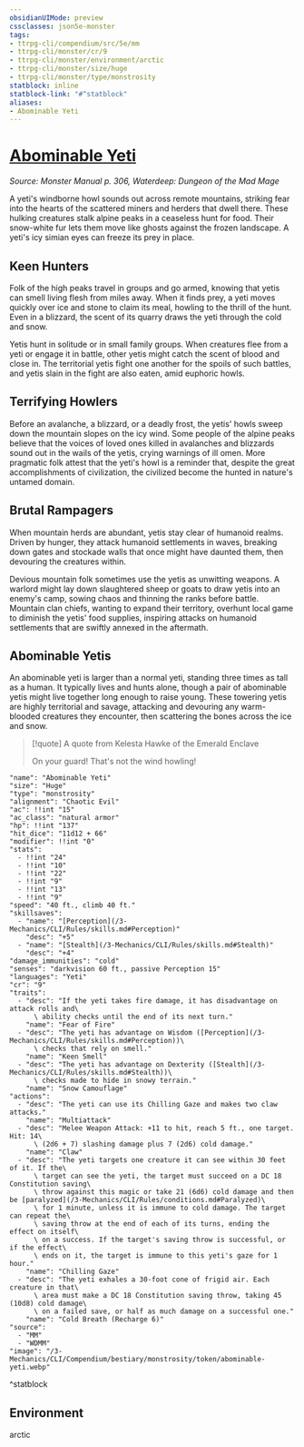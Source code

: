 ```yaml
---
obsidianUIMode: preview
cssclasses: json5e-monster
tags:
- ttrpg-cli/compendium/src/5e/mm
- ttrpg-cli/monster/cr/9
- ttrpg-cli/monster/environment/arctic
- ttrpg-cli/monster/size/huge
- ttrpg-cli/monster/type/monstrosity
statblock: inline
statblock-link: "#^statblock"
aliases:
- Abominable Yeti
---
```

# [Abominable Yeti](3-Mechanics\CLI\Compendium\bestiary\monstrosity/abominable-yeti.md)
*Source: Monster Manual p. 306, Waterdeep: Dungeon of the Mad Mage*  

A yeti's windborne howl sounds out across remote mountains, striking fear into the hearts of the scattered miners and herders that dwell there. These hulking creatures stalk alpine peaks in a ceaseless hunt for food. Their snow-white fur lets them move like ghosts against the frozen landscape. A yeti's icy simian eyes can freeze its prey in place.

## Keen Hunters

Folk of the high peaks travel in groups and go armed, knowing that yetis can smell living flesh from miles away. When it finds prey, a yeti moves quickly over ice and stone to claim its meal, howling to the thrill of the hunt. Even in a blizzard, the scent of its quarry draws the yeti through the cold and snow.

Yetis hunt in solitude or in small family groups. When creatures flee from a yeti or engage it in battle, other yetis might catch the scent of blood and close in. The territorial yetis fight one another for the spoils of such battles, and yetis slain in the fight are also eaten, amid euphoric howls.

## Terrifying Howlers

Before an avalanche, a blizzard, or a deadly frost, the yetis' howls sweep down the mountain slopes on the icy wind. Some people of the alpine peaks believe that the voices of loved ones killed in avalanches and blizzards sound out in the wails of the yetis, crying warnings of ill omen. More pragmatic folk attest that the yeti's howl is a reminder that, despite the great accomplishments of civilization, the civilized become the hunted in nature's untamed domain.

## Brutal Rampagers

When mountain herds are abundant, yetis stay clear of humanoid realms. Driven by hunger, they attack humanoid settlements in waves, breaking down gates and stockade walls that once might have daunted them, then devouring the creatures within.

Devious mountain folk sometimes use the yetis as unwitting weapons. A warlord might lay down slaughtered sheep or goats to draw yetis into an enemy's camp, sowing chaos and thinning the ranks before battle. Mountain clan chiefs, wanting to expand their territory, overhunt local game to diminish the yetis' food supplies, inspiring attacks on humanoid settlements that are swiftly annexed in the aftermath.

## Abominable Yetis

An abominable yeti is larger than a normal yeti, standing three times as tall as a human. It typically lives and hunts alone, though a pair of abominable yetis might live together long enough to raise young. These towering yetis are highly territorial and savage, attacking and devouring any warm-blooded creatures they encounter, then scattering the bones across the ice and snow.

> [!quote] A quote from Kelesta Hawke of the Emerald Enclave  
> 
> On your guard! That's not the wind howling!


```statblock
"name": "Abominable Yeti"
"size": "Huge"
"type": "monstrosity"
"alignment": "Chaotic Evil"
"ac": !!int "15"
"ac_class": "natural armor"
"hp": !!int "137"
"hit_dice": "11d12 + 66"
"modifier": !!int "0"
"stats":
  - !!int "24"
  - !!int "10"
  - !!int "22"
  - !!int "9"
  - !!int "13"
  - !!int "9"
"speed": "40 ft., climb 40 ft."
"skillsaves":
  - "name": "[Perception](/3-Mechanics/CLI/Rules/skills.md#Perception)"
    "desc": "+5"
  - "name": "[Stealth](/3-Mechanics/CLI/Rules/skills.md#Stealth)"
    "desc": "+4"
"damage_immunities": "cold"
"senses": "darkvision 60 ft., passive Perception 15"
"languages": "Yeti"
"cr": "9"
"traits":
  - "desc": "If the yeti takes fire damage, it has disadvantage on attack rolls and\
      \ ability checks until the end of its next turn."
    "name": "Fear of Fire"
  - "desc": "The yeti has advantage on Wisdom ([Perception](/3-Mechanics/CLI/Rules/skills.md#Perception))\
      \ checks that rely on smell."
    "name": "Keen Smell"
  - "desc": "The yeti has advantage on Dexterity ([Stealth](/3-Mechanics/CLI/Rules/skills.md#Stealth))\
      \ checks made to hide in snowy terrain."
    "name": "Snow Camouflage"
"actions":
  - "desc": "The yeti can use its Chilling Gaze and makes two claw attacks."
    "name": "Multiattack"
  - "desc": "Melee Weapon Attack: +11 to hit, reach 5 ft., one target. Hit: 14\
      \ (2d6 + 7) slashing damage plus 7 (2d6) cold damage."
    "name": "Claw"
  - "desc": "The yeti targets one creature it can see within 30 feet of it. If the\
      \ target can see the yeti, the target must succeed on a DC 18 Constitution saving\
      \ throw against this magic or take 21 (6d6) cold damage and then be [paralyzed](/3-Mechanics/CLI/Rules/conditions.md#Paralyzed)\
      \ for 1 minute, unless it is immune to cold damage. The target can repeat the\
      \ saving throw at the end of each of its turns, ending the effect on itself\
      \ on a success. If the target's saving throw is successful, or if the effect\
      \ ends on it, the target is immune to this yeti's gaze for 1 hour."
    "name": "Chilling Gaze"
  - "desc": "The yeti exhales a 30-foot cone of frigid air. Each creature in that\
      \ area must make a DC 18 Constitution saving throw, taking 45 (10d8) cold damage\
      \ on a failed save, or half as much damage on a successful one."
    "name": "Cold Breath (Recharge 6)"
"source":
  - "MM"
  - "WDMM"
"image": "/3-Mechanics/CLI/Compendium/bestiary/monstrosity/token/abominable-yeti.webp"
```
^statblock

## Environment

arctic
